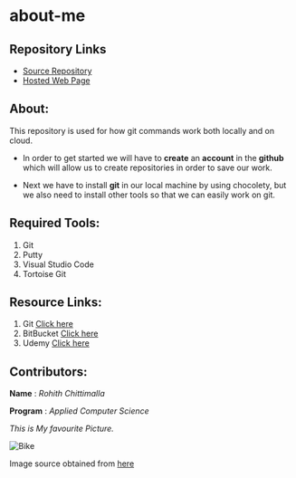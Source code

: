 # about-me
    
## Repository Links

* [Source Repository](https://github.com/rohith0696/about-me)
* [Hosted Web Page](https://rohith0696.github.io/about-me/)

## About:
This repository is used for how git commands work both locally and on cloud.

* In order to get started we will have to **create** an **account** in the **github**  which will allow us to create repositories in order to save our work.

* Next we have to install **git** in our local machine by using chocolety, but we also need to install other tools so that we can easily work on git.


## Required Tools:

1. Git
1. Putty
1. Visual Studio Code
1. Tortoise Git

## Resource Links:

1. Git
    [Click here](https://try.github.io/)
1. BitBucket
    [Click here](https://www.atlassian.com/git/tutorials/learn-git-with-bitbucket-cloud)
1. Udemy
    [Click here](https://www.udemy.com/courses/search/?src=ukw&q=git)

## Contributors:

 **Name** : *Rohith Chittimalla*
 
 **Program** : *Applied Computer Science*


 *This is My favourite Picture.*

 ![Bike](https://i.ytimg.com/vi/YPdNd2eHgF4/maxresdefault.jpg)

 Image source obtained from [here](https://www.google.com/url?sa=i&url=https%3A%2F%2Fwww.youtube.com%2Fwatch%3Fv%3DYPdNd2eHgF4&psig=AOvVaw2P0xkeEq1y4JnZVaR3XIKy&ust=1580521218864000&source=images&cd=vfe&ved=0CAMQjB1qFwoTCJiylcjarOcCFQAAAAAdAAAAABAD)

 
